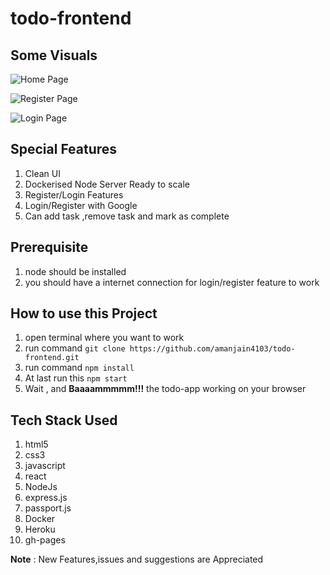 # todo-frontend

## Some Visuals 
![Home Page](https://drive.google.com/uc?export=view&id=1PAeupg0Wu7-E1cKPvLDJ7cMkULw536jD)

![Register Page](https://drive.google.com/uc?export=view&id=1oPtXGduR6vtdEajMdGYYa9D-6WcJ-ndG)

![Login Page](https://drive.google.com/uc?export=view&id=1FXq010yM3a1_tOheNoETWgAHGofC7xhL)

## Special Features
1. Clean UI
1. Dockerised Node Server Ready to scale 
1. Register/Login Features
1. Login/Register with Google 
1. Can add task ,remove task and mark as complete


## Prerequisite
1. node should be installed
1. you should have a internet connection for login/register feature to work 

## How to use this Project 

1. open terminal where you want to work 
1. run command ```git clone https://github.com/amanjain4103/todo-frontend.git```
1. run command ```npm install```
1. At last run this ```npm start```
1. Wait , and **Baaaammmmm!!!** the todo-app working on your browser 

## Tech Stack Used 
1. html5
1. css3
1. javascript
1. react
1. NodeJs
1. express.js
1. passport.js
1. Docker 
1. Heroku
1. gh-pages

**Note** : New Features,issues and suggestions are Appreciated
